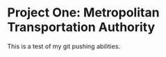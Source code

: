 # Project One: Metropolitan Transportation Authority

This is a test of my git pushing abilities.



















